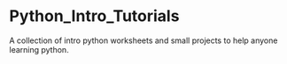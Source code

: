 # Python_Intro_Tutorials

A collection of intro python worksheets and small projects to help anyone learning python.
